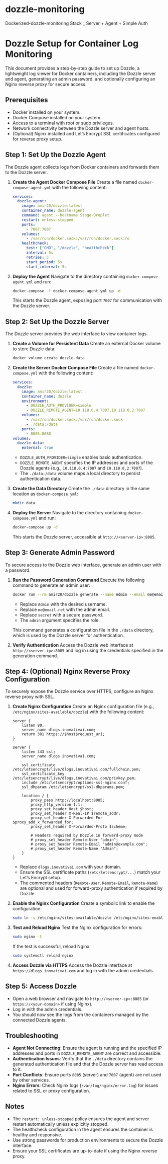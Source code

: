 # dozzle-monitoring
Dockerized-dozzle-monitoring Stack _ Server + Agent + Simple Auth

# Dozzle Setup for Container Log Monitoring

This document provides a step-by-step guide to set up Dozzle, a lightweight log viewer for Docker containers, including the Dozzle server and agent, generating an admin password, and optionally configuring an Nginx reverse proxy for secure access.

## Prerequisites
- Docker installed on your system.
- Docker Compose installed on your system.
- Access to a terminal with root or sudo privileges.
- Network connectivity between the Dozzle server and agent hosts.
- (Optional) Nginx installed and Let’s Encrypt SSL certificates configured for reverse proxy setup.

## Step 1: Set Up the Dozzle Agent
The Dozzle agent collects logs from Docker containers and forwards them to the Dozzle server.

1. **Create the Agent Docker Compose File**
   Create a file named `docker-compose-agent.yml` with the following content:

   ```yaml
   services:
     dozzle-agent:
       image: amir20/dozzle:latest
       container_name: dozzle-agent
       command: agent --hostname Stage-Droplet
       restart: unless-stopped
       ports:
         - 7007:7007
       volumes:
         - /var/run/docker.sock:/var/run/docker.sock:ro
       healthcheck:
         test: ["CMD", "/dozzle", "healthcheck"]
         interval: 5s
         retries: 5
         start_period: 5s
         start_interval: 5s
   ```

2. **Deploy the Agent**
   Navigate to the directory containing `docker-compose-agent.yml` and run:
   ```bash
   docker-compose -f docker-compose-agent.yml up -d
   ```

   This starts the Dozzle agent, exposing port `7007` for communication with the Dozzle server.

## Step 2: Set Up the Dozzle Server
The Dozzle server provides the web interface to view container logs.

1. **Create a Volume for Persistent Data**
   Create an external Docker volume to store Dozzle data:
   ```bash
   docker volume create dozzle-data
   ```

2. **Create the Server Docker Compose File**
   Create a file named `docker-compose.yml` with the following content:

   ```yaml
   services:
     dozzle:
       image: amir20/dozzle:latest
       container_name: dozzle
       environment:
         - DOZZLE_AUTH_PROVIDER=simple
         - DOZZLE_REMOTE_AGENT=10.118.0.4:7007,10.118.0.2:7007
       volumes:
         - /var/run/docker.sock:/var/run/docker.sock
         - ./data:/data
       ports:
         - 8085:8080
   volumes:
     dozzle-data:
       external: true
   ```

   - `DOZZLE_AUTH_PROVIDER=simple` enables basic authentication.
   - `DOZZLE_REMOTE_AGENT` specifies the IP addresses and ports of the Dozzle agents (e.g., `10.118.0.4:7007` and `10.118.0.2:7007`).
   - The `./data:/data` volume maps a local directory to persist authentication data.

3. **Create the Data Directory**
   Create the `./data` directory in the same location as `docker-compose.yml`:
   ```bash
   mkdir data
   ```

4. **Deploy the Server**
   Navigate to the directory containing `docker-compose.yml` and run:
   ```bash
   docker-compose up -d
   ```

   This starts the Dozzle server, accessible at `http://<server-ip>:8085`.

## Step 3: Generate Admin Password
To secure access to the Dozzle web interface, generate an admin user with a password.

1. **Run the Password Generation Command**
   Execute the following command to generate an admin user:
   ```bash
   docker run --rm amir20/dozzle generate --name Admin --email me@email.net --password secret admin
   ```

   - Replace `Admin` with the desired username.
   - Replace `me@email.net` with the admin email.
   - Replace `secret` with a secure password.
   - The `admin` argument specifies the role.

   This command generates a configuration file in the `./data` directory, which is used by the Dozzle server for authentication.

2. **Verify Authentication**
   Access the Dozzle web interface at `http://<server-ip>:8085` and log in using the credentials specified in the generation command.

## Step 4: (Optional) Nginx Reverse Proxy Configuration
To securely expose the Dozzle service over HTTPS, configure an Nginx reverse proxy with SSL.

1. **Create Nginx Configuration**
   Create an Nginx configuration file (e.g., `/etc/nginx/sites-available/dozzle`) with the following content:

   ```nginx
   server {
       listen 80;
       server_name dlogs.inovativai.com;
       return 301 https://$host$request_uri;
   }

   server {
       listen 443 ssl;
       server_name dlogs.inovativai.com;

       ssl_certificate /etc/letsencrypt/live/dlogs.inovativai.com/fullchain.pem;
       ssl_certificate_key /etc/letsencrypt/live/dlogs.inovativai.com/privkey.pem;
       include /etc/letsencrypt/options-ssl-nginx.conf;
       ssl_dhparam /etc/letsencrypt/ssl-dhparams.pem;

       location / {
           proxy_pass http://localhost:8085;
           proxy_http_version 1.1;
           proxy_set_header Host $host;
           proxy_set_header X-Real-IP $remote_addr;
           proxy_set_header X-Forwarded-For $proxy_add_x_forwarded_for;
           proxy_set_header X-Forwarded-Proto $scheme;

           # Headers required by Dozzle in forward-proxy mode
           # proxy_set_header Remote-User "admin";
           # proxy_set_header Remote-Email "admin@example.com";
           # proxy_set_header Remote-Name "Admin";
       }
   }
   ```

   - Replace `dlogs.inovativai.com` with your domain.
   - Ensure the SSL certificate paths (`/etc/letsencrypt/...`) match your Let’s Encrypt setup.
   - The commented headers (`Remote-User`, `Remote-Email`, `Remote-Name`) are optional and used for forward-proxy authentication if required by Dozzle.

2. **Enable the Nginx Configuration**
   Create a symbolic link to enable the configuration:
   ```bash
   sudo ln -s /etc/nginx/sites-available/dozzle /etc/nginx/sites-enabled/
   ```

3. **Test and Reload Nginx**
   Test the Nginx configuration for errors:
   ```bash
   sudo nginx -t
   ```
   If the test is successful, reload Nginx:
   ```bash
   sudo systemctl reload nginx
   ```

4. **Access Dozzle via HTTPS**
   Access the Dozzle interface at `https://dlogs.inovativai.com` and log in with the admin credentials.

## Step 5: Access Dozzle
- Open a web browser and navigate to `http://<server-ip>:8085` (or `https://<your-domain>` if using Nginx).
- Log in with the admin credentials.
- You should now see the logs from the containers managed by the connected Dozzle agents.

## Troubleshooting
- **Agent Not Connecting**: Ensure the agent is running and the specified IP addresses and ports in `DOZZLE_REMOTE_AGENT` are correct and accessible.
- **Authentication Issues**: Verify that the `./data` directory contains the generated authentication file and that the Dozzle server has read access to it.
- **Port Conflicts**: Ensure ports `8085` (server) and `7007` (agent) are not used by other services.
- **Nginx Errors**: Check Nginx logs (`/var/log/nginx/error.log`) for issues related to SSL or proxy configuration.

## Notes
- The `restart: unless-stopped` policy ensures the agent and server restart automatically unless explicitly stopped.
- The healthcheck configuration in the agent ensures the container is healthy and responsive.
- Use strong passwords for production environments to secure the Dozzle interface.
- Ensure your SSL certificates are up-to-date if using the Nginx reverse proxy.

